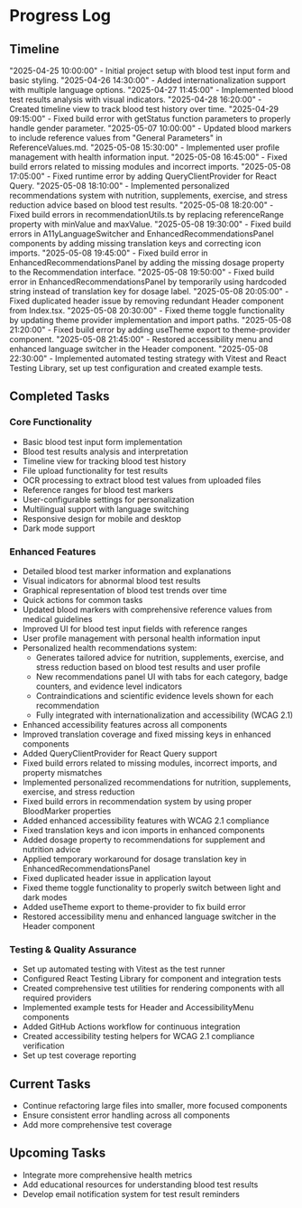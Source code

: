 # Progress Log

## Timeline

"2025-04-25 10:00:00" - Initial project setup with blood test input form and basic styling.
"2025-04-26 14:30:00" - Added internationalization support with multiple language options.
"2025-04-27 11:45:00" - Implemented blood test results analysis with visual indicators.
"2025-04-28 16:20:00" - Created timeline view to track blood test history over time.
"2025-04-29 09:15:00" - Fixed build error with getStatus function parameters to properly handle gender parameter.
"2025-05-07 10:00:00" - Updated blood markers to include reference values from "General Parameters" in ReferenceValues.md.
"2025-05-08 15:30:00" - Implemented user profile management with health information input.
"2025-05-08 16:45:00" - Fixed build errors related to missing modules and incorrect imports.
"2025-05-08 17:05:00" - Fixed runtime error by adding QueryClientProvider for React Query.
"2025-05-08 18:10:00" - Implemented personalized recommendations system with nutrition, supplements, exercise, and stress reduction advice based on blood test results.
"2025-05-08 18:20:00" - Fixed build errors in recommendationUtils.ts by replacing referenceRange property with minValue and maxValue.
"2025-05-08 19:30:00" - Fixed build errors in A11yLanguageSwitcher and EnhancedRecommendationsPanel components by adding missing translation keys and correcting icon imports.
"2025-05-08 19:45:00" - Fixed build error in EnhancedRecommendationsPanel by adding the missing dosage property to the Recommendation interface.
"2025-05-08 19:50:00" - Fixed build error in EnhancedRecommendationsPanel by temporarily using hardcoded string instead of translation key for dosage label.
"2025-05-08 20:05:00" - Fixed duplicated header issue by removing redundant Header component from Index.tsx.
"2025-05-08 20:30:00" - Fixed theme toggle functionality by updating theme provider implementation and import paths.
"2025-05-08 21:20:00" - Fixed build error by adding useTheme export to theme-provider component.
"2025-05-08 21:45:00" - Restored accessibility menu and enhanced language switcher in the Header component.
"2025-05-08 22:30:00" - Implemented automated testing strategy with Vitest and React Testing Library, set up test configuration and created example tests.

## Completed Tasks

### Core Functionality
- Basic blood test input form implementation
- Blood test results analysis and interpretation
- Timeline view for tracking blood test history
- File upload functionality for test results
- OCR processing to extract blood test values from uploaded files
- Reference ranges for blood test markers
- User-configurable settings for personalization
- Multilingual support with language switching
- Responsive design for mobile and desktop
- Dark mode support

### Enhanced Features
- Detailed blood test marker information and explanations
- Visual indicators for abnormal blood test results
- Graphical representation of blood test trends over time
- Quick actions for common tasks
- Updated blood markers with comprehensive reference values from medical guidelines
- Improved UI for blood test input fields with reference ranges
- User profile management with personal health information input
- Personalized health recommendations system:
  - Generates tailored advice for nutrition, supplements, exercise, and stress reduction based on blood test results and user profile
  - New recommendations panel UI with tabs for each category, badge counters, and evidence level indicators
  - Contraindications and scientific evidence levels shown for each recommendation
  - Fully integrated with internationalization and accessibility (WCAG 2.1)
- Enhanced accessibility features across all components
- Improved translation coverage and fixed missing keys in enhanced components
- Added QueryClientProvider for React Query support
- Fixed build errors related to missing modules, incorrect imports, and property mismatches
- Implemented personalized recommendations for nutrition, supplements, exercise, and stress reduction
- Fixed build errors in recommendation system by using proper BloodMarker properties
- Added enhanced accessibility features with WCAG 2.1 compliance
- Fixed translation keys and icon imports in enhanced components
- Added dosage property to recommendations for supplement and nutrition advice
- Applied temporary workaround for dosage translation key in EnhancedRecommendationsPanel
- Fixed duplicated header issue in application layout
- Fixed theme toggle functionality to properly switch between light and dark modes
- Added useTheme export to theme-provider to fix build error
- Restored accessibility menu and enhanced language switcher in the Header component

### Testing & Quality Assurance
- Set up automated testing with Vitest as the test runner
- Configured React Testing Library for component and integration tests
- Created comprehensive test utilities for rendering components with all required providers
- Implemented example tests for Header and AccessibilityMenu components
- Added GitHub Actions workflow for continuous integration
- Created accessibility testing helpers for WCAG 2.1 compliance verification
- Set up test coverage reporting

## Current Tasks
- Continue refactoring large files into smaller, more focused components
- Ensure consistent error handling across all components
- Add more comprehensive test coverage

## Upcoming Tasks
- Integrate more comprehensive health metrics
- Add educational resources for understanding blood test results
- Develop email notification system for test result reminders
